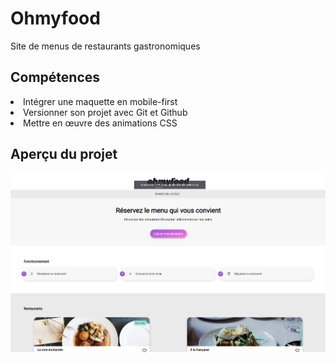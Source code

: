 <h1>Ohmyfood</h1>
<p>Site de menus de restaurants gastronomiques</p>
<h2>Compétences</h2>
<li>Intégrer une maquette en mobile-first</li>
<li>Versionner son projet avec Git et Github</li>
<li>Mettre en œuvre des animations CSS</li>

<h2>Aperçu du projet</h2>
<img src="https://github.com/ValerianMermoz/Ohmyfood/raw/main/images/Overview.png">
